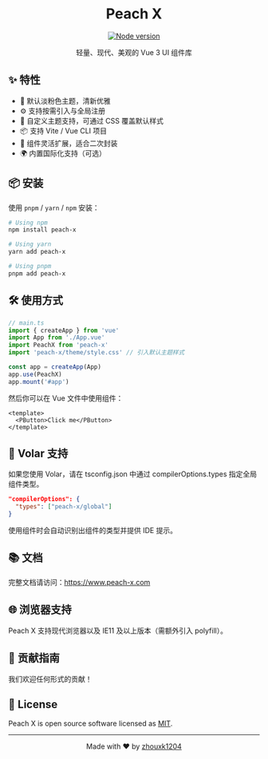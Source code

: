 <h1 align="center">Peach X</h1>
<p align="center">
  <a href="https://github.com/zhouxk1204/peach-x">
    <img src="https://img.shields.io/badge/node-%3E%3D18-47c219" alt="Node version" />
  </a>
</p>

<p align="center">
  轻量、现代、美观的 Vue 3 UI 组件库
</p>

## ✨ 特性

- 🌸 默认淡粉色主题，清新优雅
- ⚙️ 支持按需引入与全局注册
- 🎨 自定义主题支持，可通过 CSS 覆盖默认样式
- 📦 支持 Vite / Vue CLI 项目
- 🧩 组件灵活扩展，适合二次封装
- 🌍 内置国际化支持（可选）

## 📦 安装

使用 `pnpm` / `yarn` / `npm` 安装：
```bash
# Using npm
npm install peach-x

# Using yarn
yarn add peach-x

# Using pnpm
pnpm add peach-x
```

## 🛠 使用方式

```javascript
// main.ts
import { createApp } from 'vue'
import App from './App.vue'
import PeachX from 'peach-x'
import 'peach-x/theme/style.css' // 引入默认主题样式

const app = createApp(App)
app.use(PeachX)
app.mount('#app')
```

然后你可以在 Vue 文件中使用组件：

```vue
<template>
  <PButton>Click me</PButton>
</template>
```
## 🧩 Volar 支持
如果您使用 Volar，请在 tsconfig.json 中通过 compilerOptions.types 指定全局组件类型。
```tsconfig.json
"compilerOptions": {
  "types": ["peach-x/global"]
}
```
使用组件时会自动识别出组件的类型并提供 IDE 提示。

## 📚 文档

完整文档请访问：https://www.peach-x.com

## 🌐 浏览器支持

Peach X 支持现代浏览器以及 IE11 及以上版本（需额外引入 polyfill）。

## 💖 贡献指南

我们欢迎任何形式的贡献！

## 📄 License

Peach X is open source software licensed as [MIT](https://opensource.org/licenses/MIT).

---

<p align="center">
Made with ❤️ by <a href="https://github.com/zhouxk1204">zhouxk1204</a>
</p>

